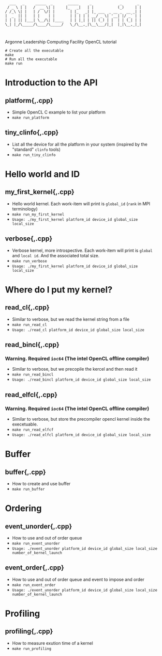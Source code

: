 ```
  ___   _     _____  _       _____     _             _       _ 
 / _ \ | |   /  __ \| |     |_   _|   | |           (_)     | |
/ /_\ \| |   | /  \/| |       | |_   _| |_ ___  _ __ _  __ _| |
|  _  || |   | |    | |       | | | | | __/ _ \| '__| |/ _` | |
| | | || |___| \__/\| |____   | | |_| | || (_) | |  | | (_| | |
\_| |_/\_____/\____/\_____/   \_/\__,_|\__\___/|_|  |_|\__,_|_|
                                                               
                                                               
```

Argonne Leadership Computing Facility OpenCL tutorial

```
# Create all the executable
make
# Run all the executable
make run
```

# Introduction to the API

## platform{,.cpp}

- Simple OpenCL C example to list your platform
- `make run_platform`

## tiny_clinfo{,.cpp}

- List all the device for all the platform in your system (inspired by the "standard" `clinfo` tools)
- `make run_tiny_clinfo`

# Hello world and ID

## my_first_kernel{,.cpp}

- Hello world kernel. Each work-item will print is `global_id` (`rank` in MPI terminology)
- `make run_my_first_kernel`
- `Usage: ./my_first_kernel platform_id device_id global_size local_size`

## verbose{,.cpp}

- Verbose kernel, more introspective. Each work-item will print is `global` and `local id`. And the associated total size.
- `make run_verbose`
- `Usage: ./my_first_kernel platform_id device_id global_size local_size`

# Where do I put my kernel?

## read_cl{,.cpp}

- Similar to verbose, but we read the kernel string from a file
- `make run_read_cl`
- `Usage: ./read_cl platform_id device_id global_size local_size`


## read_bincl{,.cpp}
### Warning. Required `ioc64` (The intel OpenCL offline compiler)

- Similar to verbose, but we precopile the kercel and then read it
- `make run_read_bincl`
- `Usage: ./read_bincl platform_id device_id global_size local_size`


## read_elfcl{,.cpp}
### Warning. Required `ioc64` (The intel OpenCL offline compiler)

- Similar to verbose, but store the precompiler opencl kernel inside the execetuable.
- `make run_read_elfcf`
- `Usage: ./read_elfcl platform_id device_id global_size local_size`

# Buffer

## buffer{,.cpp}
- How to create and use buffer
- `make run_buffer `

# Ordering

## event_unorder{,.cpp}

- How to use and out of order queue
- `make run_event_unorder`
- `Usage: ./event_unorder platform_id device_id global_size local_size number_of_kernel_launch`

##  event_order{,.cpp}

- How to use and out of order queue and event to impose and order
- `make run_event_order`
- `Usage: ./event_unorder platform_id device_id global_size local_size number_of_kernel_launch`

# Profiling

## profiling{,.cpp}
- How to measure exution time of a kernel
- `make run_profiling`
